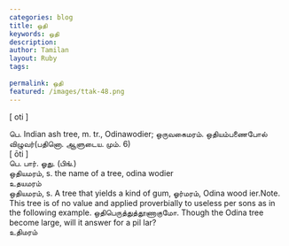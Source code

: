 ```yaml
---
categories: blog
title: ஒதி
keywords: ஒதி
description: 
author: Tamilan
layout: Ruby
tags: 
 
permalink: ஒதி
featured: /images/ttak-48.png
---
```

  
[ oti ]  
  
பெ. Indian ash tree, m. tr., Odinawodier; ஒருவகைமரம். ஒதியம்பணைபோல் விழுவர்(பதினொ. ஆளுடைய. மும். 6)  
[ ōti ]  
பெ. பார். ஓது. (பிங்.)  
ஒதியமரம், s. the name of a tree, odina wodier  
உதயமரம்  
ஒதியமரம், s. A tree that yields a kind of gum, ஓர்மரம், Odina wood ier.Note. This tree is of no value and applied proverbially to useless per sons as in the following example. ஒதிபெருத்துத்தூணாகுமோ. Though the Odina tree become large, will it answer for a pil lar?  
உதிமரம்